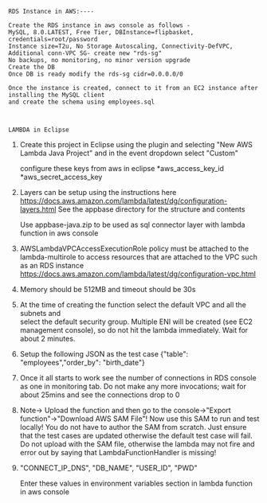 	 
    RDS Instance in AWS:----
	 
	Create the RDS instance in aws console as follows -
    MySQL, 8.0.LATEST, Free Tier, DBInstance=flipbasket, credentials=root/password
    Instance size=T2u, No Storage Autoscaling, Connectivity-DefVPC,
    Additional conn-VPC SG- create new "rds-sg"
    No backups, no monitoring, no minor version upgrade
    Create the DB
    Once DB is ready modify the rds-sg cidr=0.0.0.0/0
    
    Once the instance is created, connect to it from an EC2 instance after installing the MySQL client
    and create the schema using employees.sql



	LAMBDA in Eclipse

1.  Create this project in Eclipse using the plugin and selecting "New AWS Lambda Java Project"
	and in the event dropdown select "Custom"

	configure these keys from aws in eclipse
	*aws_access_key_id
	*aws_secret_access_key
  
2.  Layers can be setup using the instructions here
     https://docs.aws.amazon.com/lambda/latest/dg/configuration-layers.html
     See the appbase directory for the structure and contents
     
     Use appbase-java.zip to be used as sql connector layer with lambda function in aws console
 
3.   AWSLambdaVPCAccessExecutionRole policy must be attached to the lambda-multirole to access
  resources that are attached to the VPC such as an RDS instance
     https://docs.aws.amazon.com/lambda/latest/dg/configuration-vpc.html
  
4.   Memory should be 512MB and timeout should be 30s
  
5.   At the time of creating the function select the default VPC and all the subnets and 	
  select the default security group. Multiple ENI will be created (see EC2 management console),
  so do not hit the lambda immediately. Wait for about 2 minutes.
  
6.   Setup the following JSON as the test case
    {"table": "employees","order_by": "birth_date"}
  
  
7.   Once it all starts to work see the number of connections in RDS console as one in monitoring tab.
		Do not make any more invocations; wait for about 25mins and see the connections drop to 0
  
8.   Note-> Upload the function and then go to the console->"Export function"->"Download AWS SAM File"!
        Now use this SAM to run and test locally! You do not have to author the SAM from scratch.
        Just ensure that the test cases are updated otherwise the default test case will fail.
        Do not upload with the SAM file, otherwise the lambda may not fire and error out by saying
        that LambdaFunctionHandler is missing!
	
9. 	
	"CONNECT_IP_DNS",
	"DB_NAME",
	"USER_ID",
	"PWD"
	
	Enter these values in environment  variables section in lambda function in aws console
 
